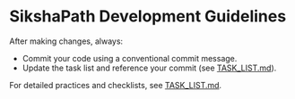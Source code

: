 # SikshaPath Development Guidelines

After making changes, always:
- Commit your code using a conventional commit message.
- Update the task list and reference your commit (see [TASK_LIST.md](../TASK_LIST.md)).

For detailed practices and checklists, see [TASK_LIST.md](../TASK_LIST.md).
